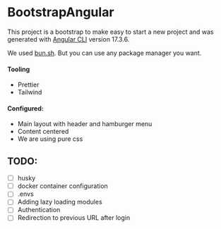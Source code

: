 # BootstrapAngular

This project is a bootstrap to make easy to start a new project and was generated with [Angular CLI](https://github.com/angular/angular-cli) version 17.3.6.

We used [bun.sh](https://bun.sh). But you can use any package manager you want.

#### Tooling

- Prettier
- Tailwind

#### Configured:

- Main layout with header and hamburger menu
- Content centered
- We are using pure css

## TODO:

- [ ] husky
- [ ] docker container configuration
- [ ] .envs
- [ ] Adding lazy loading modules
- [ ] Authentication
- [ ] Redirection to previous URL after login
